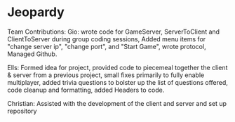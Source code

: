 # Jeopardy
Team Contributions:
  Gio: wrote code for GameServer, ServerToClient and ClientToServer during group coding sessions, Added menu items for "change server ip",
  "change port", and "Start Game", wrote protocol, Managed Github.

  Ells: Formed idea for project, provided code to piecemeal together the client & server from a previous project, 
  small fixes primarily to fully enable multiplayer, added trivia questions to bolster up the list of questions offered, 
  code cleanup and formatting, added Headers to code. 
  
  Christian:  Assisted with the development of the client and server and set up repository
